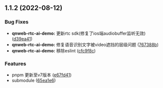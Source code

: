 ## 1.1.2 (2022-08-12)


### Bug Fixes

* **qnweb-rtc-ai-demo:** 更新rtc sdk(修复了ios端audiobuffer监听无效) ([d39ea41](https://github.com/qbox/QNSolutions_Web/commit/d39ea4118fba71814421115e804d251c9203f9df))
* **qnweb-rtc-ai-demo:** 修复语音识别文字被video遮挡的层级问题 ([767388b](https://github.com/qbox/QNSolutions_Web/commit/767388bb96b21c2321b979d3cd6ca94f51f7410b))
* **qnweb-rtc-ai-demo:** 移除eslint ([cfc9f8c](https://github.com/qbox/QNSolutions_Web/commit/cfc9f8c20cc8229eab873fadbb7d0140ae6cb30e))


### Features

* pnpm 更新至v7版本 ([e67fd41](https://github.com/qbox/QNSolutions_Web/commit/e67fd41df5101a9751d4800f65970a6e27687ff5))
* submodule ([65ea1e6](https://github.com/qbox/QNSolutions_Web/commit/65ea1e659d4b9e1f37c5f965f4df4be767c5a197))



